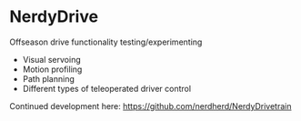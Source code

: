 # NerdyDrive

Offseason drive functionality testing/experimenting

- Visual servoing
- Motion profiling
- Path planning
- Different types of teleoperated driver control

Continued development here: https://github.com/nerdherd/NerdyDrivetrain

